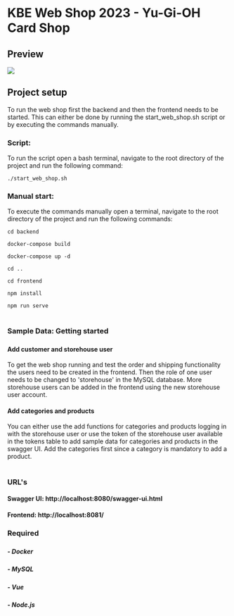# KBE Web Shop 2023 - Yu-Gi-OH Card Shop

## Preview

![](https://s11.gifyu.com/images/S4hs7.gif)

## Project setup

To run the web shop first the backend and then the frontend needs to be started. 
This can either be done by running the start_web_shop.sh script 
or by executing the commands manually.

### Script:

To run the script open a bash terminal, navigate to the root directory of the project
and run the following command:

```
./start_web_shop.sh
```
###
### Manual start:

To execute the commands manually open a terminal, navigate to the root directory of the project 
and run the following commands:

```
cd backend
```
```
docker-compose build
```
```
docker-compose up -d
```
```
cd ..
```
```
cd frontend
```
```
npm install
```
```
npm run serve
```

#
### Sample Data: Getting started
###
#### Add customer and storehouse user
To get the web shop running and test the order and shipping functionality the users need to be created
in the frontend. Then the role of one user needs to be changed to 'storehouse' in the MySQL database. 
More storehouse users can be added in the frontend using the new storehouse user account.

#### Add categories and products
You can either use the add functions for categories and products logging in with the storehouse user or
use the token of the storehouse user available in the tokens table
to add sample data for categories and products in the swagger UI. 
Add the categories first since a category is mandatory to add a product.

#
### URL's
#### Swagger UI: http://localhost:8080/swagger-ui.html
#### Frontend: http://localhost:8081/
###
###
### Required
#####
##### - Docker
##### - MySQL
##### - Vue
##### - Node.js
